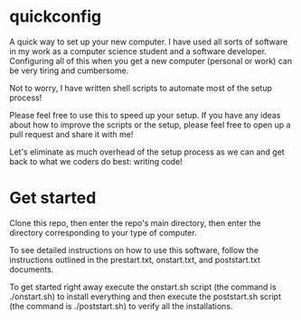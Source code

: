 # quickconfig
A quick way to set up your new computer. I have used all sorts of software in my work as a computer science student and a
software developer. Configuring all of this when you get a new computer (personal or work) can be very tiring and cumbersome.

Not to worry, I have written shell scripts to automate most of the setup process!

Please feel free to use this to speed up your setup. If you have any ideas about how to improve the scripts or the setup, 
please feel free to open up a pull request and share it with me! 

Let's eliminate as much overhead of the setup process as we can and get back to what we coders do best: writing code! 

# Get started
Clone this repo, then enter the repo's main directory, then enter the directory corresponding to your type of computer. 

To see detailed instructions on how to use this software, follow the instructions outlined in the prestart.txt, onstart.txt,
and poststart.txt documents.

To get started right away execute the onstart.sh script (the command is ./onstart.sh) to install everything and then execute the poststart.sh script (the command is ./poststart.sh) to verify all the installations. 
